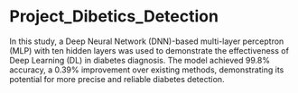 # Project_Dibetics_Detection
In this study, a Deep Neural Network (DNN)-based multi-layer perceptron (MLP) with ten hidden layers was used to demonstrate the effectiveness of Deep Learning (DL) in diabetes diagnosis. The model achieved 99.8% accuracy, a 0.39% improvement over existing methods, demonstrating its potential for more precise and reliable diabetes detection.
